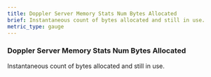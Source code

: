 ```yaml
---
title: Doppler Server Memory Stats Num Bytes Allocated
brief: Instantaneous count of bytes allocated and still in use.
metric_type: gauge
---
```


### Doppler Server Memory Stats Num Bytes Allocated

Instantaneous count of bytes allocated and still in use.